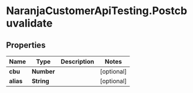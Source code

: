 # NaranjaCustomerApiTesting.Postcbuvalidate

## Properties

Name | Type | Description | Notes
------------ | ------------- | ------------- | -------------
**cbu** | **Number** |  | [optional] 
**alias** | **String** |  | [optional] 


